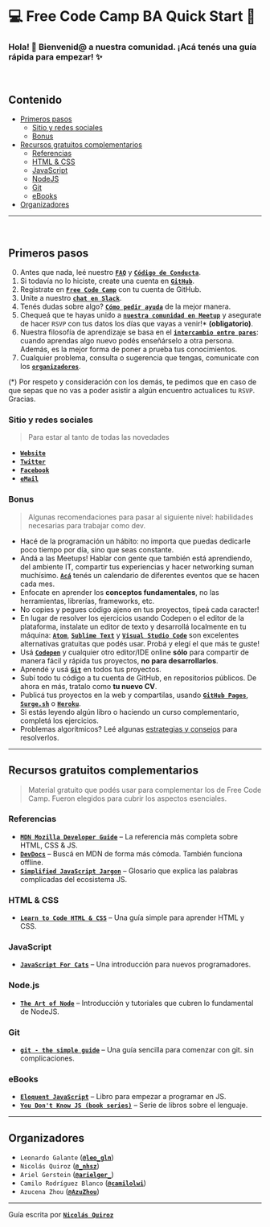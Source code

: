 # :computer: Free Code Camp BA Quick Start :rocket:  

### Hola! :wave: Bienvenid@ a nuestra comunidad. ¡Acá tenés una guía rápida para empezar! :sparkles:

<br>

## Contenido

- [Primeros pasos](#primeros-pasos)
  - [Sitio y redes sociales](#sitio-y-redes-sociales)
  - [Bonus](#bonus)
- [Recursos gratuitos complementarios](#recursos-gratuitos-complementarios)
  - [Referencias](#referencias)
  - [HTML & CSS](#html--css)
  - [JavaScript](#javascript)
  - [NodeJS](#nodejs)
  - [Git](#git)
  - [eBooks](#ebooks)
- [Organizadores](#organizadores)

---

<br>

## Primeros pasos

0. Antes que nada, leé nuestro **[`FAQ`](https://github.com/FreeCodeCampBA/faq)** y **[`Código de Conducta`](https://github.com/FreeCodeCampBA/codigo)**.
1. Si todavía no lo hiciste, create una cuenta en **[`GitHub`](https://github.com/)**.
2. Registrate en **[`Free Code Camp`](https://www.freecodecamp.com/)** con tu cuenta de GitHub.
3. Unite a nuestro **[`chat en Slack`](https://freecodecampba.org/chat)**.
4. Tenés dudas sobre algo? **[`Cómo pedir ayuda`](https://forum.freecodecamp.com/t/how-to-get-help-when-you-are-stuck/19514)** de la mejor manera.
5. Chequeá que te hayas unido a **[`nuestra comunidad en Meetup`](https://www.meetup.com/FreeCodeCampBA)** y asegurate de hacer `RSVP` con tus datos los días que vayas a venir!\* **(obligatorio)**.
6. Nuestra filosofía de aprendizaje se basa en el **[`intercambio entre pares`](https://en.wikipedia.org/wiki/Peer_learning)**: cuando aprendas algo nuevo podés enseñárselo a otra persona. Además, es la mejor forma de poner a prueba tus conocimientos.
7. Cualquier problema, consulta o sugerencia que tengas, comunicate con los **[`organizadores`](#organizadores)**.

\(*) Por respeto y consideración con los demás, te pedimos que en caso de que sepas que no vas a poder asistir a algún encuentro actualices tu `RSVP`. Gracias.

### Sitio y redes sociales

> Para estar al tanto de todas las novedades

- **[`Website`](https://freecodecampba.org)**  
- **[`Twitter`](https://twitter.com/FreeCodeCampBA)**  
- **[`Facebook`](https://www.facebook.com/groups/free.code.camp.buenos.aires/)**  
- **[`eMail`](mailto:freecodecampba@gmail.com)**  

### Bonus

> Algunas recomendaciones para pasar al siguiente nivel: habilidades necesarias para trabajar como dev.

- Hacé de la programación un hábito: no importa que puedas dedicarle poco tiempo por día, sino que seas constante.
- Andá a las Meetups! Hablar con gente que también está aprendiendo, del ambiente IT, compartir tus experiencias y hacer networking suman muchísimo. **[`Acá`](http://meetupjs.com.ar/calendario.html)** tenés un calendario de diferentes eventos que se hacen cada mes.
- Enfocate en aprender los **conceptos fundamentales**, no las herramientas, librerías, frameworks, etc.
- No copies y pegues código ajeno en tus proyectos, tipeá cada caracter! 
- En lugar de resolver los ejercicios usando Codepen o el editor de la plataforma, instalate un editor de texto y desarrollá localmente en tu máquina: **[`Atom`](https://atom.io/)**, **[`Sublime Text`](https://www.sublimetext.com/)** y **[`Visual Studio Code`](https://code.visualstudio.com/)** son excelentes alternativas gratuitas que podés usar. Probá y elegí el que más te guste!
- Usá **[`Codepen`](https://codepen.io/)** y cualquier otro editor/IDE online **sólo** para compartir de manera fácil y rápida tus proyectos, **no para desarrollarlos**. 
- Aprendé y usá **[`Git`](https://git-scm.com/)** en todos tus proyectos. 
- Subí todo tu código a tu cuenta de GitHub, en repositorios públicos. De ahora en más, tratalo como **tu nuevo CV**.
- Publicá tus proyectos en la web y compartilas, usando **[`GitHub Pages`](https://pages.github.com/)**, **[`Surge.sh`](https://surge.sh/)** o **[`Heroku`](https://www.heroku.com/)**.
- Si estás leyendo algún libro o haciendo un curso complementario, completá los ejercicios.
- Problemas algorítmicos? Leé algunas [estrategias y consejos](https://nicolasquiroz.com/problem-solving-strategies/) para resolverlos.

---

## Recursos gratuitos complementarios

> Material gratuito que podés usar para complementar los de Free Code Camp. Fueron elegidos para cubrir los aspectos esenciales.

### Referencias

- **[`MDN Mozilla Developer Guide`](https://developer.mozilla.org/en-US/)** – La referencia más completa sobre HTML, CSS & JS.
- **[`DevDocs`](http://devdocs.io/javascript)** – Buscá en MDN de forma más cómoda. También funciona offline.
- **[`Simplified JavaScript Jargon`](http://jargon.js.org)** – Glosario que explica las palabras complicadas del ecosistema JS.

### HTML & CSS

- **[`Learn to Code HTML & CSS`](https://internetingishard.com/html-and-css/)** – Una guía simple para aprender HTML y CSS.

### JavaScript

- **[`JavaScript For Cats`](http://jsforcats.com/)** – Una introducción para nuevos programadores.

### Node.js

- **[`The Art of Node`](https://github.com/maxogden/art-of-node#readme)** – Introducción y tutoriales que cubren lo fundamental de NodeJS.

### Git

- **[`git - the simple guide`](http://rogerdudler.github.io/git-guide/)** – Una guía sencilla para comenzar con git. sin complicaciones.

### eBooks

- **[`Eloquent JavaScript`](http://eloquentjavascript.net)** – Libro para empezar a programar en JS.
- **[`You Don't Know JS (book series)`](https://github.com/getify/You-Dont-Know-JS)** – Serie de libros sobre el lenguaje.

---

## Organizadores

- `Leonardo Galante` (**[`@leo_gln`](https://twitter.com/leo_gln)**)
- `Nicolás Quiroz` (**[`@_nhsz`](https://twitter.com/_nhsz)**)
- `Ariel Gerstein` (**[`@arielger_`](https://twitter.com/arielger_)**)
- `Camilo Rodríguez Blanco` (**[`@camilolwi`](https://twitter.com/Camilolwi)**)
- `Azucena Zhou` (**[`@AzuZhou`](https://twitter.com/AzuZhou)**)

---

Guía escrita por **[`Nicolás Quiroz`](https://nicolasquiroz.com)**
